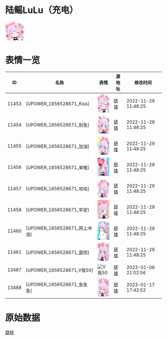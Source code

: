 # 陆鳐LuLu（充电）

<img src="./cover.png" height="60" alt="cover" />

# 表情一览

|ID|名称|表情|源地址|修改时间|
|----|----|----|----|----|
|11453|[UPOWER_1856528671_Kiss]|<img src="./pic/011453_%5BUPOWER_1856528671_Kiss%5D.png" height="60" alt="Kiss"/>|[链接](https://i0.hdslb.com/bfs/garb/fd43ebc1a14e7a1adca8fb4be0f2208731607f65.png)|2022-11-29 11:48:25|
|11454|[UPOWER_1856528671_别急]|<img src="./pic/011454_%5BUPOWER_1856528671_别急%5D.png" height="60" alt="别急"/>|[链接](https://i0.hdslb.com/bfs/garb/b31e22700520c71269bba0773a8e95fbcb1bc61d.png)|2022-11-29 11:48:25|
|11455|[UPOWER_1856528671_加油]|<img src="./pic/011455_%5BUPOWER_1856528671_加油%5D.png" height="60" alt="加油"/>|[链接](https://i0.hdslb.com/bfs/garb/dae4ac505898f81332fba5a49c76b816f7305725.png)|2022-11-29 11:48:25|
|11456|[UPOWER_1856528671_单推]|<img src="./pic/011456_%5BUPOWER_1856528671_单推%5D.png" height="60" alt="单推"/>|[链接](https://i0.hdslb.com/bfs/garb/4adea14fbde4d2acfed6ece0bb59226d32ac98dd.png)|2022-11-29 11:48:25|
|11457|[UPOWER_1856528671_哈哈]|<img src="./pic/011457_%5BUPOWER_1856528671_哈哈%5D.png" height="60" alt="哈哈"/>|[链接](https://i0.hdslb.com/bfs/garb/2c221a3fe856b3ad1374e7921d04de6f5375d46d.png)|2022-11-29 11:48:25|
|11458|[UPOWER_1856528671_早安]|<img src="./pic/011458_%5BUPOWER_1856528671_早安%5D.png" height="60" alt="早安"/>|[链接](https://i0.hdslb.com/bfs/garb/d4689558e63a1c178c25ad49f8640a4cae6f1dba.png)|2022-11-29 11:48:25|
|11460|[UPOWER_1856528671_网上冲浪]|<img src="./pic/011460_%5BUPOWER_1856528671_网上冲浪%5D.png" height="60" alt="网上冲浪"/>|[链接](https://i0.hdslb.com/bfs/garb/e13d590115c1303edd2879ea3f7bab47cc5da6aa.png)|2022-11-29 11:48:25|
|11461|[UPOWER_1856528671_震惊]|<img src="./pic/011461_%5BUPOWER_1856528671_震惊%5D.png" height="60" alt="震惊"/>|[链接](https://i0.hdslb.com/bfs/garb/b8ae84ae6a63e78aa53e08c4169bd742d87a9413.png)|2022-11-29 11:48:25|
|13487|[UPOWER_1856528671_V我50]|<img src="./pic/013487_%5BUPOWER_1856528671_V我50%5D.png" height="60" alt="V我50"/>|[链接](https://i0.hdslb.com/bfs/garb/a46aa6af2983d195e605db406e6a7ff24da8272c.png)|2023-01-06 21:02:56|
|13488|[UPOWER_1856528671_急急急]|<img src="./pic/013488_%5BUPOWER_1856528671_急急急%5D.png" height="60" alt="急急急"/>|[链接](https://i0.hdslb.com/bfs/garb/13c5d3cf3aa3ffbc87a579cb671ea6fa83150d13.png)|2023-01-17 17:42:52|

# 原始数据

[跳转](./raw.json)

